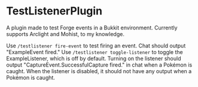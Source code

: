 # TestListenerPlugin
 A plugin made to test Forge events in a Bukkit environment.
Currently supports Arclight and Mohist, to my knowledge.

Use `/testlistener fire-event` to test firing an event. Chat should output "ExampleEvent fired."
Use `/testlistener toggle-listener` to toggle the ExampleListener, which is off by default.
Turning on the listener should output "CaptureEvent.SuccessfulCapture fired." in chat when a Pokémon is caught.
When the listener is disabled, it should not have any output when a Pokémon is caught.